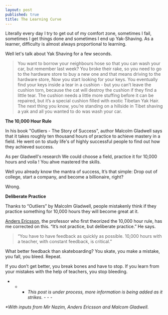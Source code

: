 ```yaml
---
layout: post
published: true
title: The Learning Curve
---
```


Literally every day I try to get out of my comfort zone, sometimes I fail, sometimes I get things done and sometimes I end up Yak-Shaving. As a learner, difficulty is almost always proportional to learning.

Well let's talk about Yak Shaving for a few seconds.

> You want to borrow your neighbours hose so that you can wash your car, but remember last week? You broke their rake, so you need to go to the hardware store to buy a new one and that means driving to the hardware store, Now you start looking for your keys. You eventually find your keys inside a tear in a cushion - but you can’t leave the cushion torn, because the cat will destroy the cushion if they find a little tear. The cushion needs a little more stuffing before it can be repaired, but it’s a special cushion filled with exotic Tibetan Yak Hair.
The next thing you know, you’re standing on a hillside in Tibet shaving a yak and all you wanted to do was wash your car.


**The 10,000 Hour Rule**

In his book "Outliers - The Story of Success", author Malcolm Gladwell says that it takes roughly ten thousand hours of practice to achieve mastery in a field. He went on to study life's of highly successful people to find out how they achieved success.

As per Gladwell's research We could choose a field, practice it for 10,000 hours and voila !
You ahve mastered the skills.

Well you already know the mantra of success, It’s that simple: Drop out of college, start a company, and become a billionaire, right? 

Wrong.

**Deliberate Practice**

Thanks to “Outliers” by Malcolm Gladwell, people mistakenly think if they practice something for 10,000 hours they will become great at it.

[Anders Ericsson](http://www.amazon.com/dp/0544456238/?tag=jamesaltuc-20), the professor who first theorized  the 10,000 hour rule, has me corrected  on this. “It’s not practice, but deliberate practice.” He says.

>“You have to have feedback as quickly as possible. 10,000 hours with a teacher, with constant feedback, is critical.”

What better feedback than skateboarding? You skate, you make a mistake, you fall, you bleed. Repeat.

If you don’t get better, you break bones and have to stop. If you learn from your mistakes with the help of teachers, you stop bleeding.



- - - _This post is under process, more information is being added as it strikes._ - - -



_*With inputs from Mir Nazim, Anders Ericsson and Malcom Gladwell._
